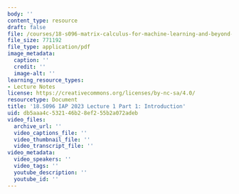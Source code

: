 ```yaml
---
body: ''
content_type: resource
draft: false
file: /courses/18-s096-matrix-calculus-for-machine-learning-and-beyond-january-iap-2023/courses/matrix-calculus-for-machine-learning-and-beyond-iap-2023/mit18_s096iap23_lec1.pdf
file_size: 771192
file_type: application/pdf
image_metadata:
  caption: ''
  credit: ''
  image-alt: ''
learning_resource_types:
- Lecture Notes
license: https://creativecommons.org/licenses/by-nc-sa/4.0/
resourcetype: Document
title: '18.S096 IAP 2023 Lecture 1 Part 1: Introduction'
uid: db5aaa4c-5321-46b2-8ef2-55b2a072adeb
video_files:
  archive_url: ''
  video_captions_file: ''
  video_thumbnail_file: ''
  video_transcript_file: ''
video_metadata:
  video_speakers: ''
  video_tags: ''
  youtube_description: ''
  youtube_id: ''
---
```

